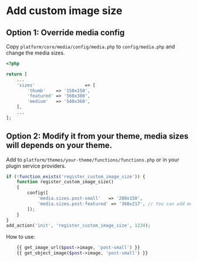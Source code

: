 # Add custom image size

## Option 1: Override media config
Copy `platform/core/media/config/media.php` to `config/media.php` and change the media sizes.

```php
<?php

return [
    ...
    'sizes'                   => [
        'thumb'    => '150x150',
        'featured' => '560x380',
        'medium'   => '540x360',
    ],
    ...
];

```

## Option 2: Modify it from your theme, media sizes will depends on your theme.
Add to `platform/themes/your-theme/functions/functions.php` or in your plugin service providers.

```php
if (!function_exists('register_custom_image_size')) {
    function register_custom_image_size()
    {
        config([
            'media.sizes.post-small'   => '200x150',
            'media.sizes.post-featured' => '360x217', // You can add more sizes if you want
        ]);
    }
}
add_action('init', 'register_custom_image_size', 1234);
```

How to use:

```php
    {{ get_image_url($post->image, 'post-small') }}
    {{ get_object_image($post->image, 'post-small') }}
```
